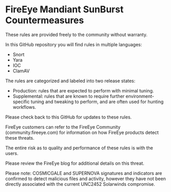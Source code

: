 # FireEye Mandiant SunBurst Countermeasures

These rules are provided freely to the community without warranty.

In this GitHub repository you will find rules in multiple languages:
- Snort
- Yara
- IOC
- ClamAV

The rules are categorized and labeled into two release states:
- Production: rules that are expected to perform with minimal tuning.
- Supplemental: rules that are known to require further environment-specific tuning and tweaking to perform, and are often used for hunting workflows.

Please check back to this GitHub for updates to these rules.

FireEye customers can refer to the FireEye Community (community.fireeye.com) for information on how FireEye products detect these threats.
 
The entire risk as to quality and performance of these rules is with the users.

Please review the FireEye blog for additional details on this threat. 

Please note: COSMICGALE and SUPERNOVA signatures and indicators are confirmed to detect malicious files and activity, however they have not been directly associated with the current UNC2452 Solarwinds compromise.


